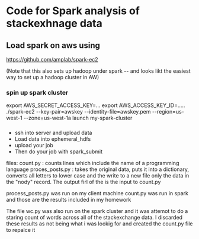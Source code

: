 # Code for Spark analysis of stackexhnage data

## Load spark on aws using 
https://github.com/amplab/spark-ec2

(Note that this also sets up hadoop under spark -- and looks likt the easiest way to set up a hadoop cluster in AW)

### spin up spark cluster
export AWS_SECRET_ACCESS_KEY=...
export AWS_ACCESS_KEY_ID=.....
./spark-ec2 --key-pair=awskey --identity-file=awskey.pem --region=us-west-1 --zone=us-west-1a launch my-spark-cluster

###
- ssh into server and upload data
- Load data into ephemeral_hdfs 
- upload your job
- Then do your job with spark_submit



files:
count.py : counts lines which include the name of a programming language
proces_posts.py : takes the original data, puts it into a dictionary, converts all letters to lower case and the write to a new file only the data in the "nody" record.  The output firl of the is the input to count.py


process_posts.py was run on my client machine
count.py was run in spark and those are the results included in my homework


The file wc.py was also run on the spark cluster and it was attemot to do a staring count of words across all of the stackexchange data.  I discarded these results as not being what i was lookig for and created the count.py file to repalce it
